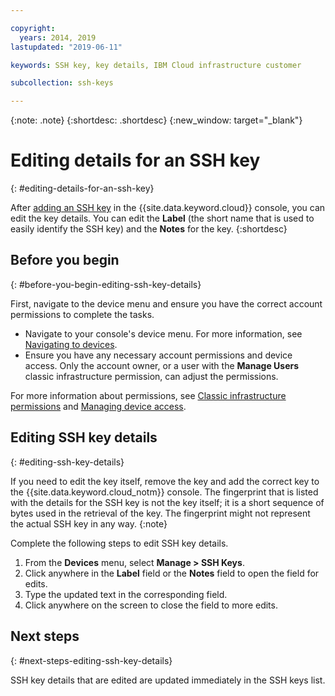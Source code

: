 ```yaml
---

copyright:
  years: 2014, 2019
lastupdated: "2019-06-11"

keywords: SSH key, key details, IBM Cloud infrastructure customer

subcollection: ssh-keys

---
```


{:note: .note}
{:shortdesc: .shortdesc}
{:new_window: target="_blank"}

# Editing details for an SSH key
{: #editing-details-for-an-ssh-key}

After [adding an SSH key](/docs/infrastructure/ssh-keys?topic=ssh-keys-adding-an-ssh-key#adding-an-ssh-key) in the {{site.data.keyword.cloud}} console, you can edit the key details. You can edit the **Label** (the short name that is used to easily identify the SSH key) and the **Notes** for the key.
{:shortdesc}

## Before you begin
{: #before-you-begin-editing-ssh-key-details}

First, navigate to the device menu and ensure you have the correct account permissions to complete the tasks.

* Navigate to your console's device menu. For more information, see [Navigating to devices](/docs/infrastructure/ssh-keys?topic=virtual-servers-navigating-devices).
* Ensure you have any necessary account permissions and device access. Only the account owner, or a user with the **Manage Users** classic infrastructure permission, can adjust the permissions.

For more information about permissions, see [Classic infrastructure permissions](/docs/iam?topic=iam-infrapermission#infrapermission) and [Managing device access](/docs/vsi?topic=virtual-servers-managing-device-access).

## Editing SSH key details
{: #editing-ssh-key-details}

If you need to edit the key itself, remove the key and add the correct key to the {{site.data.keyword.cloud_notm}} console. The fingerprint that is listed with the details for the SSH key is not the key itself; it is a short sequence of bytes used in the retrieval of the key. The fingerprint might not represent the actual SSH key in any way. 
{:note}

Complete the following steps to edit SSH key details.

1. From the **Devices** menu, select **Manage > SSH Keys**. 
2. Click anywhere in the **Label** field or the **Notes** field to open the field for edits.
3. Type the updated text in the corresponding field.
4. Click anywhere on the screen to close the field to more edits.


## Next steps
{: #next-steps-editing-ssh-key-details}

SSH key details that are edited are updated immediately in the SSH keys list.
